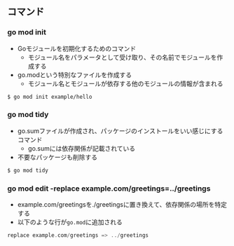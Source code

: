 ## コマンド
### go mod init
- Goモジュールを初期化するためのコマンド
  - モジュール名をパラメータとして受け取り、その名前でモジュールを作成する
- go.modという特別なファイルを作成する
  - モジュール名とモジュールが依存する他のモジュールの情報が含まれる
```bash
$ go mod init example/hello
```
### go mod tidy
- go.sumファイルが作成され、パッケージのインストールをいい感じにするコマンド
  - go.sumには依存関係が記載されている
- 不要なパッケージも削除する
```bash
$ go mod tidy
```

### go mod edit -replace example.com/greetings=../greetings
- example.com/greetingsを./greetingsに置き換えて、依存関係の場所を特定する
- 以下のような行が`go.mod`に追加される
```go
replace example.com/greetings => ../greetings
```
